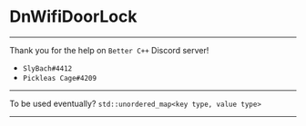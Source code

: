 DnWifiDoorLock
===

---

Thank you for the help on `Better C++` Discord server!
- `SlyBach#4412`
- `Pickleas Cage#4209`

--- 

To be used eventually?
`std::unordered_map<key type, value type>`

---

